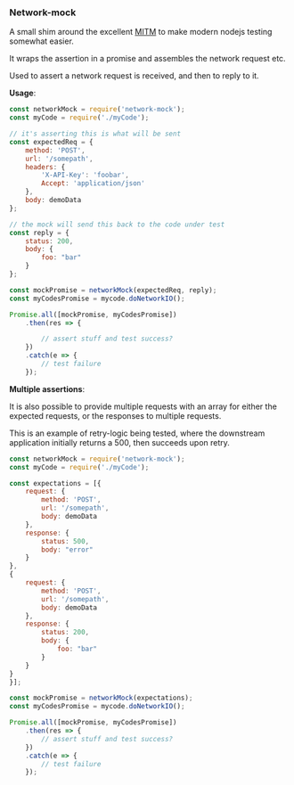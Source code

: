 ### Network-mock

A small shim around the excellent [MITM](https://github.com/moll/node-mitm) to make modern nodejs testing somewhat easier.

It wraps the assertion in a promise and assembles the network request etc.

Used to assert a network request is received, and then to reply to it.

**Usage**:

```js
const networkMock = require('network-mock');
const myCode = require('./myCode');

// it's asserting this is what will be sent
const expectedReq = {
    method: 'POST',
    url: '/somepath',
    headers: {
        'X-API-Key': 'foobar',
        Accept: 'application/json'
    },
    body: demoData
};

// the mock will send this back to the code under test
const reply = {
    status: 200,
    body: {
        foo: "bar"
    }
};

const mockPromise = networkMock(expectedReq, reply);
const myCodesPromise = mycode.doNetworkIO();

Promise.all([mockPromise, myCodesPromise])
    .then(res => {

        // assert stuff and test success?
    })
    .catch(e => {
        // test failure
    });
```

**Multiple assertions**:


It is also possible to provide multiple requests with an array for either
the expected requests, or the responses to multiple requests.

This is an example of retry-logic being tested, where the downstream application
initially returns a 500, then succeeds upon retry.

```js
const networkMock = require('network-mock');
const myCode = require('./myCode');

const expectations = [{
    request: {
        method: 'POST',
        url: '/somepath',
        body: demoData
    },
    response: {
        status: 500,
        body: "error"
    }
},
{
    request: {
        method: 'POST',
        url: '/somepath',
        body: demoData
    },
    response: {
        status: 200,
        body: {
            foo: "bar"
        }
    }
}
}];

const mockPromise = networkMock(expectations);
const myCodesPromise = mycode.doNetworkIO();

Promise.all([mockPromise, myCodesPromise])
    .then(res => {
        // assert stuff and test success?
    })
    .catch(e => {
        // test failure
    });
```
